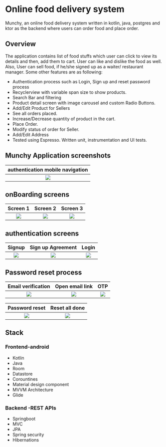 # Online food delivery system
Munchy, an online food delivery system written in kotlin, java, postgres and ktor as the backend where users can order food and place order.

## Overview
The application contains list of food stuffs which user can click to view its details and then, add them to cart. User can like and dislike the food as well. 
Also, User can sell food, if he/she signed up as a waiter/ restaurant manager.
Some other features are as following:
- Authentication process such as </b> Login, Sign up and reset password process
- Recyclerview with variable span size to show products.
- Search Bar and filtering
- Product detail screen with image carousel and custom Radio Buttons.
- Add/Edit Product for Sellers
- See all orders placed.
- Increase/Decrease quantity of product in the cart.
- Place Order.
- Modify status of order for Seller.
- Add/Edit Address
- Tested using Espresso. Written unit, instrumentation and UI tests.


## Munchy Application screenshots
|                                           authentication mobile navigation                                |
| :-------------------------------------------------------------------------------------------------------: |
| ![](screenshots/mobile_auths_navs.png)                                                                    |


## onBoarding screens

|      Screen 1               |             Screen 2        |           Screen 3          |
| :-------------------------: | :-------------------------: | :--------------------------:|
| ![](screenshots/board1.png) | ![](screenshots/board2.png) | ![](screenshots/board3.png) |


## authentication screens
|                 Signup      |    Sign up Agreement               |             Login              |
| :-------------------------: | :--------------------------------: | :-----------------------------:|
| ![](screenshots/registration.png)|![](screenshots/registration2.png) | ![](screenshots/login.png) |

## Password reset process

|           Email verification            |             Open email link            |             OTP                    |
| :-------------------------------------: | :------------------------------------: | :---------------------------------:| 
| ![](screenshots/email_verification.png) | ![](screenshots/open_email.png)        | ![](screenshots/code_recovery.png) | 



|               Password reset       |         Reset all done          |
| :---------------------------------:| :------------------------------:|
| ![](screenshots/reset_password.png)| ![](screenshots/reset_done.png) |



## Stack
### Frontend-android
- Kotlin
- Java
- Room
- Datastore
- Corountines
- Material design component
- MVVM Architecture
- Glide

### Backend -REST APIs
- Springboot
- MVC
- JPA
- Spring security
- Hibernations
